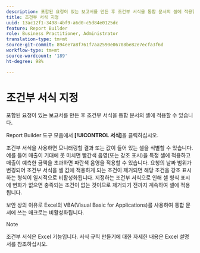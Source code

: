 ```yaml
---
description: 포함된 요청이 있는 보고서를 만든 후 조건부 서식을 통합 문서의 셀에 적용할 수 있습니다.
title: 조건부 서식 지정
uuid: 13ac12f1-3498-4bf9-a6d0-c5d84e0125dc
feature: Report Builder
role: Business Practitioner, Administrator
translation-type: tm+mt
source-git-commit: 894ee7a8f761f7aa2590e06708be82e7ecfa3f6d
workflow-type: tm+mt
source-wordcount: '189'
ht-degree: 98%

---
```



# 조건부 서식 지정

포함된 요청이 있는 보고서를 만든 후 조건부 서식을 통합 문서의 셀에 적용할 수 있습니다.

Report Builder 도구 모음에서 **[!UICONTROL 서식]**&#x200B;을 클릭하십시오.

조건부 서식을 사용하면 모니터링할 결과 또는 값이 들어 있는 셀을 식별할 수 있습니다. 예를 들어 매출이 기대에 못 미치면 빨간색 음영(또는 강조 표시)을 특정 셀에 적용하고 매출이 예측한 금액을 초과하면 파란색 음영을 적용할 수 있습니다. 요청의 날짜 범위가 변경되어 조건부 서식을 셀 값에 적용하게 되는 조건이 제거되면 해당 조건을 강조 표시하는 형식이 일시적으로 비활성화됩니다. 지정하는 조건부 서식으로 인해 셀 형식 표시에 변화가 없으면 충족되는 조건이 없는 것이므로 제거되기 전까지 계속하여 셀에 적용됩니다.

보안 상의 이유로 Excel의 VBA(Visual Basic for Applications)를 사용하여 통합 문서에 쓰는 매크로는 비활성화됩니다.

>[!NOTE]
>
>조건부 서식은 Excel 기능입니다. 서식 규칙 만들기에 대한 자세한 내용은 Excel 설명서를 참조하십시오.

